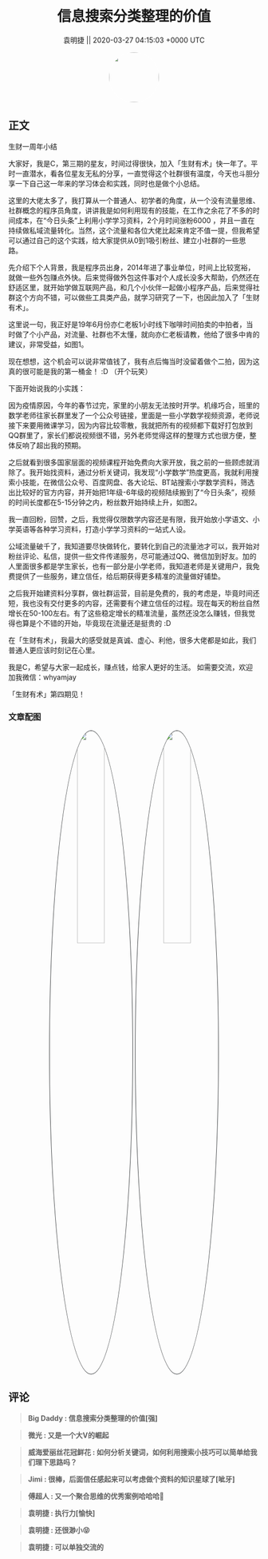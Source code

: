 <h1 align="center">信息搜索分类整理的价值</h1>




<p align="center">
    <a>袁明捷 || 2020-03-27 04:15:03 &#43;0000 UTC</a>
</p>

<div align="center">
    <img src="https://images.zsxq.com/FsL98OJDuQE3UeKGjU6Q719cXir5?e=1590940799&amp;token=kIxbL07-8jAj8w1n4s9zv64FuZZNEATmlU_Vm6zD:oJ0OGGdfKf_qYrAbXNpCRI-9FGg=" width="100" height="100" style="border:1px solid;border-radius:50%; color:#ffffff"/>
</div>




## 正文

<div>
生财一周年小结

大家好，我是C，第三期的星友，时间过得很快，加入「生财有术」快一年了。平时一直潜水，看各位星友无私的分享，一直觉得这个社群很有温度，今天也斗胆分享一下自己这一年来的学习体会和实践，同时也是做个小总结。

这里的大佬太多了，我打算从一个普通人、初学者的角度，从一个没有流量思维、社群概念的程序员角度，讲讲我是如何利用现有的技能，在工作之余花了不多的时间成本，在“今日头条”上利用小学学习资料，2个月时间涨粉6000 ，并且一直在持续做私域流量转化。当然，这个流量和各位大佬比起来肯定不值一提，但我希望可以通过自己的这个实践，给大家提供从0到1吸引粉丝、建立小社群的一些思路。

先介绍下个人背景，我是程序员出身，2014年进了事业单位，时间上比较宽裕，就做一些外包赚点外快。后来觉得做外包这件事对个人成长没多大帮助，仍然还在舒适区里，就开始学做互联网产品，和几个小伙伴一起做小程序产品，后来觉得社群这个方向不错，可以做些工具类产品，就学习研究了一下，也因此加入了「生财有术」。

这里说一句，我正好是19年6月份亦仁老板1小时线下咖啡时间拍卖的中拍者，当时做了个小产品，对流量、社群也不太懂，就向亦仁老板请教，他给了很多中肯的建议，非常受益，如图1。

现在想想，这个机会可以说非常值钱了，我有点后悔当时没留着做个二拍，因为这真的很可能是我的第一桶金！ :D （开个玩笑）

下面开始说我的小实践：

因为疫情原因，今年的春节过完，家里的小朋友无法按时开学。机缘巧合，班里的数学老师往家长群里发了一个公众号链接，里面是一些小学数学视频资源，老师说接下来要用微课学习，因为内容比较零散，我就把所有的视频都下载好打包放到QQ群里了，家长们都说视频很不错，另外老师觉得这样的整理方式也很方便，整体反响了超出我的预期。

之后就看到很多国家层面的视频课程开始免费向大家开放，我之前的一些顾虑就消除了。我开始找资料，通过分析关键词，我发现“小学数学”热度更高，我就利用搜索小技能，在微信公众号、百度网盘、各大论坛、BT站搜索小学数学资料，筛选出比较好的官方内容，并开始把1年级-6年级的视频陆续搬到了“今日头条”，视频的时间长度都在5-15分钟之内，粉丝数开始持续上升，如图2。

我一直回粉，回赞，之后，我觉得仅限数学内容还是有限，我开始放小学语文、小学英语等各种学习资料，打造小学学习资料的一站式人设。

公域流量破千了，我知道要尽快做转化，要转化到自己的流量池才可以，我开始对粉丝评论、私信，提供一些文件传递服务，尽可能通过QQ、微信加到好友。加的人里面很多都是学生家长，也有一部分是小学老师，我知道老师是关键用户，我免费提供了一些服务，建立信任，给后期获得更多精准的流量做好铺垫。

之后我开始建资料分享群，做社群运营，目前是免费的，我的考虑是，毕竟时间还短，我也没有交付更多的内容，还需要有个建立信任的过程。现在每天的粉丝自然增长在50-100左右。有了这些稳定增长的精准流量，虽然还没怎么赚钱，但我觉得也算是个不错的开始，毕竟现在流量还是挺贵的 :D

在「生财有术」，我最大的感受就是真诚、虚心、利他，很多大佬都是如此，我们普通人更应该时刻记在心里。

我是C，希望与大家一起成长，赚点钱，给家人更好的生活。
如需要交流，欢迎加我微信：whyamjay

「生财有术」第四期见！
</div>

### 文章配图

<div class="image" align="center">

<img src="https://images.zsxq.com/FuYGi7dpyktzszIOCmu0f5H2P5zs?imageMogr2/auto-orient/thumbnail/800x/format/jpg/blur/1x0/quality/75&amp;e=1590940799&amp;token=kIxbL07-8jAj8w1n4s9zv64FuZZNEATmlU_Vm6zD:t2H1gQWCEUjf5BKyNNFfRMIgzjs=" width="33%" height="33%" style="border:1px solid;border-radius:50%; color:#3c3f41"/>

<img src="https://images.zsxq.com/FrMnJgiZe0_2yOSoiK4KdVjBgZN8?e=1590940799&amp;token=kIxbL07-8jAj8w1n4s9zv64FuZZNEATmlU_Vm6zD:IP2tmFn6wjlO15s6HMLKkg6kgxo=" width="33%" height="33%" style="border:1px solid;border-radius:50%; color:#3c3f41"/>

</div>


## 评论

<div align="left">
<div>

<blockquote >
<span> <strong>Big Daddy : 信息搜索分类整理的价值[强] </strong></span>
</blockquote>

<blockquote >
<span> <strong>微光 : 又是一个大V的崛起 </strong></span>
</blockquote>

<blockquote >
<span> <strong>威海爱丽丝花冠鲜花 : 如何分析关键词，如何利用搜索小技巧可以简单给我们理下思路吗？ </strong></span>
</blockquote>

<blockquote >
<span> <strong>Jimi : 很棒，后面信任感起来可以考虑做个资料的知识星球了[呲牙] </strong></span>
</blockquote>

<blockquote >
<span> <strong>傅超人 : 又一个聚合思维的优秀案例哈哈哈💪 </strong></span>
</blockquote>

<blockquote >
<span> <strong>袁明捷 : 执行力[愉快] </strong></span>
</blockquote>

<blockquote >
<span> <strong>袁明捷 : 还很渺小😝 </strong></span>
</blockquote>

<blockquote >
<span> <strong>袁明捷 : 可以单独交流的 </strong></span>
</blockquote>

</div>
</div>